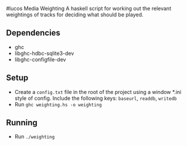 #lucos Media Weighting
A haskell script for working out the relevant weightings of tracks for deciding what should be played.

## Dependencies
* ghc
* libghc-hdbc-sqlite3-dev
* libghc-configfile-dev

## Setup
* Create a ```config.txt``` file in the root of the project using a window *.ini style of config.  Include the following keys: ```baseurl```, ```readdb```, ```writedb```
* Run ```ghc weighting.hs -o weighting```

## Running
* Run ```./weighting```